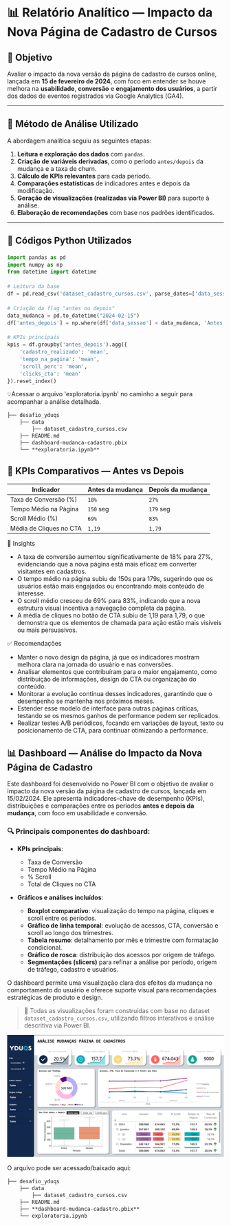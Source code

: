 # 📊 Relatório Analítico — Impacto da Nova Página de Cadastro de Cursos

## 🎯 Objetivo

Avaliar o impacto da nova versão da página de cadastro de cursos online, lançada em **15 de fevereiro de 2024**, com foco em entender se houve melhora na **usabilidade**, **conversão** e **engajamento dos usuários**, a partir dos dados de eventos registrados via Google Analytics (GA4).

---

## 🧪 Método de Análise Utilizado

A abordagem analítica seguiu as seguintes etapas:

1. **Leitura e exploração dos dados** com `pandas`.
2. **Criação de variáveis derivadas**, como o período `antes/depois` da mudança e a taxa de churn.
3. **Cálculo de KPIs relevantes** para cada período.
4. **Comparações estatísticas** de indicadores antes e depois da modificação.
5. **Geração de visualizações (realizadas via Power BI)** para suporte à análise.
6. **Elaboração de recomendações** com base nos padrões identificados.

---

## 🧮 Códigos Python Utilizados

```python
import pandas as pd
import numpy as np
from datetime import datetime

# Leitura da base
df = pd.read_csv('dataset_cadastro_cursos.csv', parse_dates=['data_sessao'])

# Criação da flag "antes ou depois"
data_mudanca = pd.to_datetime("2024-02-15")
df['antes_depois'] = np.where(df['data_sessao'] < data_mudanca, 'Antes', 'Depois')

# KPIs principais
kpis = df.groupby('antes_depois').agg({
    'cadastro_realizado': 'mean',
    'tempo_na_pagina': 'mean',
    'scroll_perc': 'mean',
    'clicks_cta': 'mean'
}).reset_index()
```
💡Acessar o arquivo 'exploratoria.ipynb' no caminho a seguir para acompanhar a análise detalhada.
```
├── desafio_yduqs
    ├── data
        ├── dataset_cadastro_cursos.csv
    ├── README.md
    ├── dashboard-mudanca-cadastro.pbix
    └── **exploratoria.ipynb**
```


## 📌 KPIs Comparativos — Antes vs Depois

| Indicador               | Antes da mudança | Depois da mudança |
| ----------------------- | ---------------- | ----------------- |
| Taxa de Conversão (%)   | `18%`            | `27%`             |
| Tempo Médio na Página   | `150` seg        | `179` seg         |
| Scroll Médio (%)        | `69%`            | `83%`             |
| Média de Cliques no CTA | `1,19`           | `1,79`            |

🔎 Insights
- A taxa de conversão aumentou significativamente de 18% para 27%, evidenciando que a nova página está mais eficaz em converter visitantes em cadastros.
- O tempo médio na página subiu de 150s para 179s, sugerindo que os usuários estão mais engajados ou encontrando mais conteúdo de interesse.
- O scroll médio cresceu de 69% para 83%, indicando que a nova estrutura visual incentiva a navegação completa da página.
- A média de cliques no botão de CTA subiu de 1,19 para 1,79, o que demonstra que os elementos de chamada para ação estão mais visíveis ou mais persuasivos.

✅ Recomendações
- Manter o novo design da página, já que os indicadores mostram melhora clara na jornada do usuário e nas conversões.
- Analisar elementos que contribuíram para o maior engajamento, como distribuição de informações, design do CTA ou organização do conteúdo.
- Monitorar a evolução contínua desses indicadores, garantindo que o desempenho se mantenha nos próximos meses.
- Estender esse modelo de interface para outras páginas críticas, testando se os mesmos ganhos de performance podem ser replicados.
- Realizar testes A/B periódicos, focando em variações de layout, texto ou posicionamento de CTA, para continuar otimizando a performance.

## 📊 Dashboard — Análise do Impacto da Nova Página de Cadastro

Este dashboard foi desenvolvido no Power BI com o objetivo de avaliar o impacto da nova versão da página de cadastro de cursos, lançada em 15/02/2024. Ele apresenta indicadores-chave de desempenho (KPIs), distribuições e comparações entre os períodos **antes e depois da mudança**, com foco em usabilidade e conversão.

### 🔍 Principais componentes do dashboard:

- **KPIs principais**: 
  - Taxa de Conversão
  - Tempo Médio na Página
  - % Scroll
  - Total de Cliques no CTA

- **Gráficos e análises incluídos**:
  - **Boxplot comparativo**: visualização do tempo na página, cliques e scroll entre os períodos.
  - **Gráfico de linha temporal**: evolução de acessos, CTA, conversão e scroll ao longo dos trimestres.
  - **Tabela resumo**: detalhamento por mês e trimestre com formatação condicional.
  - **Gráfico de rosca**: distribuição dos acessos por origem de tráfego.
  - **Segmentações (slicers)** para refinar a análise por período, origem de tráfego, cadastro e usuários.

O dashboard permite uma visualização clara dos efeitos da mudança no comportamento do usuário e oferece suporte visual para recomendações estratégicas de produto e design.

> 🔧 Todas as visualizações foram construídas com base no dataset `dataset_cadastro_cursos.csv`, utilizando filtros interativos e análise descritiva via Power BI.

![alt text](image.png)

O arquivo pode ser acessado/baixado aqui:

```
├── desafio_yduqs
    ├── data
        ├── dataset_cadastro_cursos.csv
    ├── README.md
    ├── **dashboard-mudanca-cadastro.pbix**
    └── exploratoria.ipynb
```